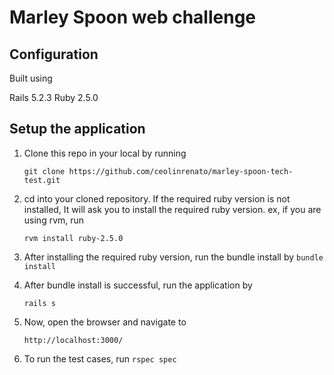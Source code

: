 # Marley Spoon web challenge

## Configuration
Built using 

Rails 5.2.3
Ruby 2.5.0

## Setup the application
1. Clone this repo in your local by running 
    
    `git clone https://github.com/ceolinrenato/marley-spoon-tech-test.git`
    
2. cd into your cloned repository. If the required ruby version is not installed, It will ask you to install the required ruby version. ex, if you are using rvm, run

    `rvm install ruby-2.5.0`

3. After installing the required ruby version, run the bundle install by 
    `bundle install`
    
4. After bundle install is successful, run the application by 

    `rails s`
    
5. Now, open the browser and navigate to 
    
    `http://localhost:3000/`

6. To run the test cases, run `rspec spec`
